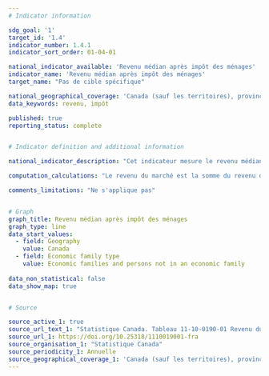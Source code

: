 ```yaml
---
# Indicator information

sdg_goal: '1'
target_id: '1.4'
indicator_number: 1.4.1
indicator_sort_order: 01-04-01

national_indicator_available: 'Revenu médian après impôt des ménages'
indicator_name: 'Revenu médian après impôt des ménages'
target_name: "Pas de cible spécifique"

national_geographical_coverage: 'Canada (sauf les territoires), provinces et villes choisies'
data_keywords: revenu, impôt

published: true
reporting_status: complete


# Indicator definition and additional information

national_indicator_description: "Cet indicateur mesure le revenu médian après impôt des ménages. Le concept de revenu englobe les revenus que touche un résident du Canada ou qui sont pertinents aux fins de l'impôt sur le revenu au Canada."

computation_calculations: "Le revenu du marché est la somme du revenu d'emploi (travail salarié ou montant net de travail autonome), du revenu de placements, du revenu de retraite (régime privé de pension) et des éléments compris dans autre revenu. Il correspond au revenu total moins les transferts gouvernementaux. Le revenu total est le revenu de toute provenance (y compris les transferts gouvernementaux) avant déduction des impôts fédéral et provincial. Le revenu total est aussi appelé revenu avant impôt (mais après transferts). Le revenu après impôt est le revenu total moins l'impôt sur le revenu."

comments_limitations: "Ne s'applique pas"


# Graph
graph_title: Revenu médian après impôt des ménages
graph_type: line
data_start_values:
  - field: Geography
    value: Canada
  - field: Economic family type
    value: Economic families and persons not in an economic family
    
data_non_statistical: false
data_show_map: true


# Source

source_active_1: true
source_url_text_1: "Statistique Canada. Tableau 11-10-0190-01 Revenu du marché, transferts gouvernementaux, revenu total, impôt sur le revenu et revenu après impôt selon le type de famille économique"
source_url_1: https://doi.org/10.25318/1110019001-fra
source_organisation_1: "Statistique Canada"
source_periodicity_1: Annuelle
source_geographical_coverage_1: 'Canada (sauf les territoires), provinces et villes choisies'
---
```



